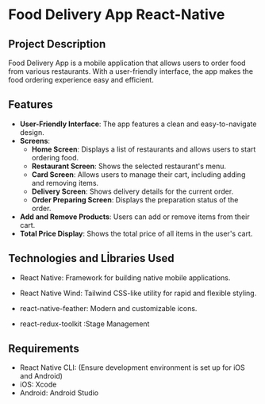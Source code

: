 # Food Delivery App React-Native

## Project Description

Food Delivery App is a mobile application that allows users to order food from various restaurants. With a user-friendly interface, the app makes the food ordering experience easy and efficient.


## Features

- **User-Friendly Interface**: The app features a clean and easy-to-navigate design.
- **Screens**:
  - **Home Screen**: Displays a list of restaurants and allows users to start ordering food.
  - **Restaurant Screen**: Shows the selected restaurant's menu.
  - **Card Screen**: Allows users to manage their cart, including adding and removing items.
  - **Delivery Screen**: Shows delivery details for the current order.
  - **Order Preparing Screen**: Displays the preparation status of the order.
- **Add and Remove Products**: Users can add or remove items from their cart.
- **Total Price Display**: Shows the total price of all items in the user's cart.

## Technologies and Lİbraries Used

- React Native: Framework for building native mobile applications.
- React Native Wind: Tailwind CSS-like utility for rapid and flexible styling.

- react-native-feather: Modern and customizable icons.
- react-redux-toolkit :Stage Management

## Requirements

- React Native CLI: (Ensure development environment is set up for iOS and Android)
- iOS: Xcode
- Android: Android Studio
